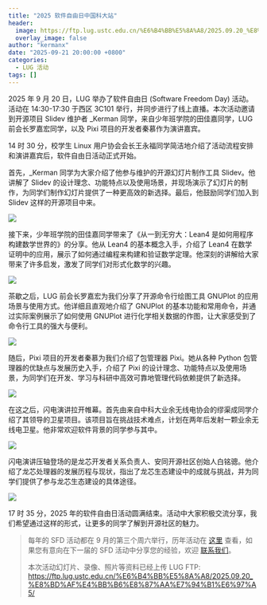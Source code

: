 ```yaml
---
title: "2025 软件自由日中国科大站"
header:
  image: https://ftp.lug.ustc.edu.cn/%E6%B4%BB%E5%8A%A8/2025.09.20_%E8%BD%AF%E4%BB%B6%E8%87%AA%E7%94%B1%E6%97%A5/photos/IMG_0825.png
  overlay_image: false
author: "kermanx"
date: "2025-09-21 20:00:00 +0800"
categories:
  - LUG 活动
tags: []
---
```


2025 年 9 月 20 日，LUG 举办了软件自由日 (Software Freedom Day) 活动。活动在 14:30-17:30 于西区 3C101 举行，并同步进行了线上直播。本次活动邀请到开源项目 Slidev 维护者 \_Kerman 同学，来自少年班学院的田佳嘉同学，LUG 前会长罗嘉宏同学，以及 Pixi 项目的开发者秦慕作为演讲嘉宾。

14 时 30 分，校学生 Linux 用户协会会长王永福同学简洁地介绍了活动流程安排和演讲嘉宾后，软件自由日活动正式开始。

首先，\_Kerman 同学为大家介绍了他参与维护的开源幻灯片制作工具 Slidev。他讲解了 Slidev 的设计理念、功能特点以及使用场景，并现场演示了幻灯片的制作，为同学们制作幻灯片提供了一种更高效的新选择。最后，他鼓励同学们加入到 Slidev 这样的开源项目中来。

![](https://ftp.lug.ustc.edu.cn/%E6%B4%BB%E5%8A%A8/2025.09.20_%E8%BD%AF%E4%BB%B6%E8%87%AA%E7%94%B1%E6%97%A5/photos/IMG_0823.png)

接下来，少年班学院的田佳嘉同学带来了《从一到无穷大：Lean4 是如何用程序构建数学世界的》的分享。他从 Lean4 的基本概念入手，介绍了 Lean4 在数学证明中的应用，展示了如何通过编程来构建和验证数学定理。他深刻的讲解给大家带来了许多启发，激发了同学们对形式化数学的兴趣。

![](https://ftp.lug.ustc.edu.cn/%E6%B4%BB%E5%8A%A8/2025.09.20_%E8%BD%AF%E4%BB%B6%E8%87%AA%E7%94%B1%E6%97%A5/photos/IMG_0828.png)

茶歇之后，LUG 前会长罗嘉宏为我们分享了开源命令行绘图工具 GNUPlot 的应用场景与使用方式。他详细且直观地介绍了 GNUPlot 的基本功能和常用命令，并通过实际案例展示了如何使用 GNUPlot 进行化学相关数据的作图，让大家感受到了命令行工具的强大与便利。

![](https://ftp.lug.ustc.edu.cn/%E6%B4%BB%E5%8A%A8/2025.09.20_%E8%BD%AF%E4%BB%B6%E8%87%AA%E7%94%B1%E6%97%A5/photos/IMG_0835.png)

随后，Pixi 项目的开发者秦慕为我们介绍了包管理器 Pixi。她从各种 Python 包管理器的优缺点与发展历史入手，介绍了 Pixi 的设计理念、功能特点以及使用场景，为同学们在开发、学习与科研中高效可靠地管理代码依赖提供了新选择。

![](https://ftp.lug.ustc.edu.cn/%E6%B4%BB%E5%8A%A8/2025.09.20_%E8%BD%AF%E4%BB%B6%E8%87%AA%E7%94%B1%E6%97%A5/photos/IMG_0837.png)

在这之后，闪电演讲拉开帷幕。首先由来自中科大业余无线电协会的缪渠成同学介绍了其领导的卫星项目。该项目旨在挑战技术难点，计划在两年后发射一颗业余无线电卫星。他非常欢迎软件背景的同学参与其中。

![](https://ftp.lug.ustc.edu.cn/%E6%B4%BB%E5%8A%A8/2025.09.20_%E8%BD%AF%E4%BB%B6%E8%87%AA%E7%94%B1%E6%97%A5/photos/IMG_0840.png)

闪电演讲压轴登场的是龙芯开发者关系负责人、安同开源社区创始人白铭骢。他介绍了龙芯处理器的发展历程与现状，指出了龙芯生态建设中的成就与挑战，并为同学们提供了参与龙芯生态建设的具体途径。

![](https://ftp.lug.ustc.edu.cn/%E6%B4%BB%E5%8A%A8/2025.09.20_%E8%BD%AF%E4%BB%B6%E8%87%AA%E7%94%B1%E6%97%A5/photos/IMG_0841.png)

17 时 35 分，2025 年的软件自由日活动圆满结束。活动中大家积极交流分享，我们希望通过这样的形式，让更多的同学了解到开源社区的魅力。

> 每年的 SFD 活动都在 9 月的第三个周六举行，历年活动在 [这里](/wiki/lug/events/sfd) 查看，如果您有意向在下一届的 SFD 活动中分享您的经验，欢迎 [联系我们](/wiki/lug/contact)。
>
> 本次活动幻灯片、录像、照片等资料已经上传 LUG FTP: <https://ftp.lug.ustc.edu.cn/%E6%B4%BB%E5%8A%A8/2025.09.20_%E8%BD%AF%E4%BB%B6%E8%87%AA%E7%94%B1%E6%97%A5/>
